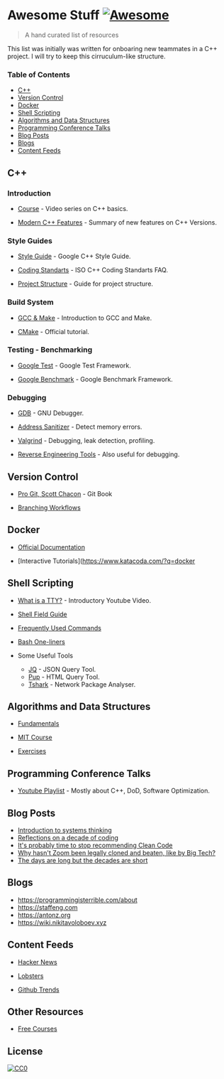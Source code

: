 # Awesome Stuff [![Awesome](https://cdn.rawgit.com/sindresorhus/awesome/d7305f38d29fed78fa85652e3a63e154dd8e8829/media/badge.svg)](https://github.com/sindresorhus/awesome)

> A hand curated list of resources

This list was initially was written for onboaring new teammates in a C++ project. I will try to keep this cirruculum-like structure.

### Table of Contents

- [C++](#c++)
- [Version Control](#version-control)
- [Docker](#docker)
- [Shell Scripting](#shell-scripting)
- [Algorithms and Data Structures](#algorithms-and-data-structures)
- [Programming Conference Talks](#programming-conference-talks)
- [Blog Posts](#blog-posts)
- [Blogs](#blogs)
- [Content Feeds](#content-feeds)

## C++

### Introduction

- [Course](https://youtube.com/playlist?list=PLlrATfBNZ98dudnM48yfGUldqGD0S4FFb) - Video series on C++ basics.

- [Modern C++ Features](https://github.com/AnthonyCalandra/modern-cpp-features/blob/master/README.md) - Summary of new features on C++ Versions.

### Style Guides

- [Style Guide](https://google.github.io/styleguide/cppguide.html) - Google C++ Style Guide.

- [Coding Standarts](https://isocpp.org/wiki/faq/coding-standards) -  ISO C++ Coding Standarts FAQ.

- [Project Structure](https://api.csswg.org/bikeshed/?force=1&url=https://raw.githubusercontent.com/vector-of-bool/pitchfork/develop/data/spec.bs) - Guide for project structure.

### Build System

- [GCC & Make](https://allnetworkportal.info/LearnCoding/cpp/gcc_make.html) - Introduction to GCC and Make.

- [CMake](https://cmake.org/cmake/help/latest/guide/tutorial/index.html) - Official tutorial.

### Testing - Benchmarking

- [Google Test](http://google.github.io/googletest/) - Google Test Framework.

- [Google Benchmark](https://github.com/google/benchmark) - Google Benchmark Framework.

### Debugging

- [GDB](http://www.gdbtutorial.com) - GNU Debugger.

- [Address Sanitizer](https://clang.llvm.org/docs/AddressSanitizer.html) - Detect memory errors.

- [Valgrind](https://www.valgrind.org/docs/manual/quick-start.html#quick-start.intro) - Debugging, leak detection, profiling.

- [Reverse Engineering Tools](https://www.thegeekstuff.com/2012/03/reverse-engineering-tools/) - Also useful for debugging.

## Version Control

- [Pro Git, Scott Chacon](https://git-scm.com/book/en/v2) - Git Book

- [Branching Workflows](https://medium.com/@patrickporto/4-branching-workflows-for-git-30d0aaee7bf)

## Docker

- [Official Documentation](https://docs.docker.com/)

- [Interactive Tutorials](https://www.katacoda.com/?q=docker

## Shell Scripting

- [What is a TTY?](https://youtu.be/SYwbEcNrcjI) - Introductory Youtube Video. 

- [Shell Field Guide](https://raimonster.com/scripting-field-guide/)

- [Frequently Used Commands](https://haydenjames.io/90-linux-commands-frequently-used-by-linux-sysadmins)

- [Bash One-liners](https://onceupon.github.io/Bash-Oneliner/)

- Some Useful Tools
	- [JQ](https://github.com/stedolan/jq) - JSON Query Tool.
	- [Pup](https://github.com/ericchiang/pup) - HTML Query Tool.
	- [Tshark](https://www.wireshark.org/docs/man-pages/tshark.html) - Network Package Analyser.

## Algorithms and Data Structures

- [Fundamentals](https://www.geeksforgeeks.org/fundamentals-of-algorithms)

- [MIT Course](https://ocw.mit.edu/courses/electrical-engineering-and-computer-science/6-006-introduction-to-algorithms-fall-2011/lecture-videos/)
  
- [Exercises](https://leetcode.com/problemset/all/)

## Programming Conference Talks

- [Youtube Playlist](https://youtube.com/playlist?list=PL_JxiB6wiK9ZzWZzCUB1rixZFhafaAijw) - Mostly about C++, DoD, Software Optimization.

## Blog Posts

- [Introduction to systems thinking](https://lethain.com/systems-thinking/)
- [Reflections on a decade of coding](https://scattered-thoughts.net/writing/reflections-on-a-decade-of-coding)
- [It's probably time to stop recommending Clean Code](https://qntm.org/clean)
- [Why hasn't Zoom been legally cloned and beaten, like by Big Tech?](https://www.quora.com/Why-hasnt-Zoom-been-legally-cloned-and-beaten-like-by-Big-Tech/answer/Neil-Hunt?ch=10&share=e1531dff&srid=u14qy)
- [The days are long but the decades are short](https://blog.samaltman.com/the-days-are-long-but-the-decades-are-short)

## Blogs

- https://programmingisterrible.com/about
- https://staffeng.com
- https://antonz.org
- https://wiki.nikitavoloboev.xyz

## Content Feeds

- [Hacker News](https://news.ycombinator.com/)

- [Lobsters](https://lobste.rs)

- [Github Trends](https://github.com/trending)

## Other Resources

- [Free Courses](https://training.linuxfoundation.org/resources/?_sft_content_type=free-course)

## License

[![CC0](https://i.creativecommons.org/p/zero/1.0/88x31.png)](https://creativecommons.org/publicdomain/zero/1.0/)
